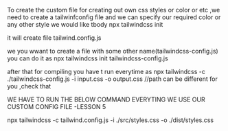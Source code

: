 
To create the custom file for creating out own css styles or color or etc ,we need to create a tailwinfconfig file 
and we can specify our required color or any other style we would like tbody
npx tailwindcss init 

it will create file tailwind.config.js

we you wwant to create a file with some other name(tailwindcss-config.js) you can do it as 
npx tailwindcss init tailwindcss-config.js

after that for compiling you have t run everytime as 
npx tailwindcss -c ./tailwindcss-config.js -i input.css -o output.css  //path can be different for you ,check that 


WE HAVE TO RUN THE BELOW COMMAND EVERYTING WE USE OUR CUSTOM CONFIG FILE -LESSON 5

npx tailwindcss -c tailwind.config.js -i ./src/styles.css -o ./dist/styles.css

